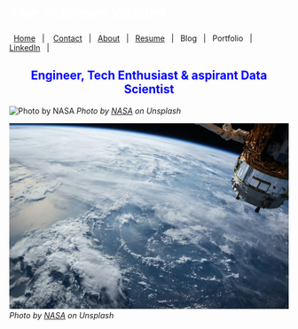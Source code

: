 #  *<span style="color:white">The Telecom Wizard  </span>*


&nbsp;&nbsp;[Home](https://manuelsr26.github.io/)&nbsp;&nbsp; | &nbsp;&nbsp; [Contact](mailto:manuel.isr@outlook.com) &nbsp;&nbsp;|&nbsp;&nbsp; [About](https://manuelsr26.github.io/about)&nbsp;&nbsp; | &nbsp;&nbsp;[Resume](https://manuelsr26.github.io/cv)&nbsp;&nbsp; | &nbsp;&nbsp;Blog&nbsp;&nbsp; | &nbsp;&nbsp;Portfolio&nbsp;&nbsp; |&nbsp;&nbsp; <a href="https://www.linkedin.com/in/manuel-silva-ramirez" target="_blank">LinkedIn</a> &nbsp;&nbsp;| 


## <center> <span style="color:blue"> Engineer, Tech Enthusiast & aspirant Data Scientist </span>  </center>

![Photo by NASA](/nasa-1lfI7wkGWZ4-unsplash.jpg "Photo by NASA")
*Photo by [NASA](https://unsplash.com/@nasa?utm_source=unsplash&utm_medium=referral&utm_content=creditCopyText) on Unsplash*



![Photo on Unsplash](/images/nasa3.jpg "Photo on Unsplash")
*Photo by [NASA](https://unsplash.com/@nasa?utm_source=unsplash&utm_medium=referral&utm_content=creditCopyText) on Unsplash*
  


